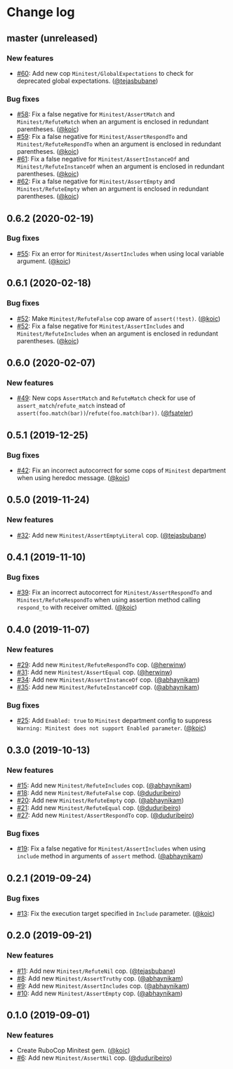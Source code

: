 # Change log

## master (unreleased)

### New features

* [#60](https://github.com/rubocop-hq/rubocop-minitest/issues/60): Add new cop `Minitest/GlobalExpectations` to check for deprecated global expectations. ([@tejasbubane][])

### Bug fixes

* [#58](https://github.com/rubocop-hq/rubocop-minitest/pull/58): Fix a false negative for `Minitest/AssertMatch` and `Minitest/RefuteMatch` when an argument is enclosed in redundant parentheses. ([@koic][])
* [#59](https://github.com/rubocop-hq/rubocop-minitest/pull/59): Fix a false negative for `Minitest/AssertRespondTo` and `Minitest/RefuteRespondTo` when an argument is enclosed in redundant parentheses. ([@koic][])
* [#61](https://github.com/rubocop-hq/rubocop-minitest/pull/61): Fix a false negative for `Minitest/AssertInstanceOf` and `Minitest/RefuteInstanceOf` when an argument is enclosed in redundant parentheses. ([@koic][])
* [#62](https://github.com/rubocop-hq/rubocop-minitest/pull/62): Fix a false negative for `Minitest/AssertEmpty` and `Minitest/RefuteEmpty` when an argument is enclosed in redundant parentheses. ([@koic][])

## 0.6.2 (2020-02-19)

### Bug fixes

* [#55](https://github.com/rubocop-hq/rubocop-minitest/issues/55): Fix an error for `Minitest/AssertIncludes` when using local variable argument. ([@koic][])

## 0.6.1 (2020-02-18)

### Bug fixes

* [#52](https://github.com/rubocop-hq/rubocop-minitest/issues/52): Make `Minitest/RefuteFalse` cop aware of `assert(!test)`. ([@koic][])
* [#52](https://github.com/rubocop-hq/rubocop-minitest/issues/52): Fix a false negative for `Minitest/AssertIncludes` and `Minitest/RefuteIncludes` when an argument is enclosed in redundant parentheses. ([@koic][])

## 0.6.0 (2020-02-07)

### New features

* [#49](https://github.com/rubocop-hq/rubocop-minitest/pull/49): New cops `AssertMatch` and `RefuteMatch` check for use of `assert_match`/`refute_match` instead of `assert(foo.match(bar))`/`refute(foo.match(bar))`. ([@fsateler][])

## 0.5.1 (2019-12-25)

### Bug fixes

* [#42](https://github.com/rubocop-hq/rubocop-minitest/issues/42): Fix an incorrect autocorrect for some cops of `Minitest` department when using heredoc message. ([@koic][])

## 0.5.0 (2019-11-24)

### New features

* [#32](https://github.com/rubocop-hq/rubocop-minitest/issues/32): Add new `Minitest/AssertEmptyLiteral` cop. ([@tejasbubane][])

## 0.4.1 (2019-11-10)

### Bug fixes

* [#39](https://github.com/rubocop-hq/rubocop-minitest/issues/39): Fix an incorrect autocorrect for `Minitest/AssertRespondTo` and `Minitest/RefuteRespondTo` when using assertion method calling `respond_to` with receiver omitted. ([@koic][])

## 0.4.0 (2019-11-07)

### New features

* [#29](https://github.com/rubocop-hq/rubocop-minitest/pull/29): Add new `Minitest/RefuteRespondTo` cop.  ([@herwinw][])
* [#31](https://github.com/rubocop-hq/rubocop-minitest/pull/31): Add new `Minitest/AssertEqual` cop. ([@herwinw][])
* [#34](https://github.com/rubocop-hq/rubocop-minitest/pull/34): Add new `Minitest/AssertInstanceOf` cop. ([@abhaynikam][])
* [#35](https://github.com/rubocop-hq/rubocop-minitest/pull/35): Add new `Minitest/RefuteInstanceOf` cop. ([@abhaynikam][])

### Bug fixes

* [#25](https://github.com/rubocop-hq/rubocop-minitest/issues/25): Add `Enabled: true` to `Minitest` department config to suppress `Warning: Minitest does not support Enabled parameter`. ([@koic][])

## 0.3.0 (2019-10-13)

### New features

* [#15](https://github.com/rubocop-hq/rubocop-minitest/pull/15): Add new `Minitest/RefuteIncludes` cop. ([@abhaynikam][])
* [#18](https://github.com/rubocop-hq/rubocop-minitest/pull/18): Add new `Minitest/RefuteFalse` cop. ([@duduribeiro][])
* [#20](https://github.com/rubocop-hq/rubocop-minitest/pull/20): Add new `Minitest/RefuteEmpty` cop. ([@abhaynikam][])
* [#21](https://github.com/rubocop-hq/rubocop-minitest/pull/21): Add new `Minitest/RefuteEqual` cop. ([@duduribeiro][])
* [#27](https://github.com/rubocop-hq/rubocop-minitest/pull/27): Add new `Minitest/AssertRespondTo` cop. ([@duduribeiro][])

### Bug fixes

* [#19](https://github.com/rubocop-hq/rubocop-minitest/pull/19): Fix a false negative for `Minitest/AssertIncludes` when using `include` method in arguments of `assert` method. ([@abhaynikam][])

## 0.2.1 (2019-09-24)

### Bug fixes

* [#13](https://github.com/rubocop-hq/rubocop-minitest/issues/13): Fix the execution target specified in `Include` parameter. ([@koic][])

## 0.2.0 (2019-09-21)

### New features

* [#11](https://github.com/rubocop-hq/rubocop-minitest/pull/11): Add new `Minitest/RefuteNil` cop. ([@tejasbubane][])
* [#8](https://github.com/rubocop-hq/rubocop-minitest/pull/8): Add new `Minitest/AssertTruthy` cop. ([@abhaynikam][])
* [#9](https://github.com/rubocop-hq/rubocop-minitest/pull/9): Add new `Minitest/AssertIncludes` cop. ([@abhaynikam][])
* [#10](https://github.com/rubocop-hq/rubocop-minitest/pull/10): Add new `Minitest/AssertEmpty` cop. ([@abhaynikam][])

## 0.1.0 (2019-09-01)

### New features

* Create RuboCop Minitest gem. ([@koic][])
* [#6](https://github.com/rubocop-hq/rubocop-minitest/pull/6): Add new `Minitest/AssertNil` cop. ([@duduribeiro][])

[@koic]: https://github.com/koic
[@duduribeiro]: https://github.com/duduribeiro
[@tejasbubane]: https://github.com/tejasbubane
[@abhaynikam]: https://github.com/abhaynikam
[@herwinw]: https://github.com/herwinw
[@fsateler]: https://github.com/fsateler
